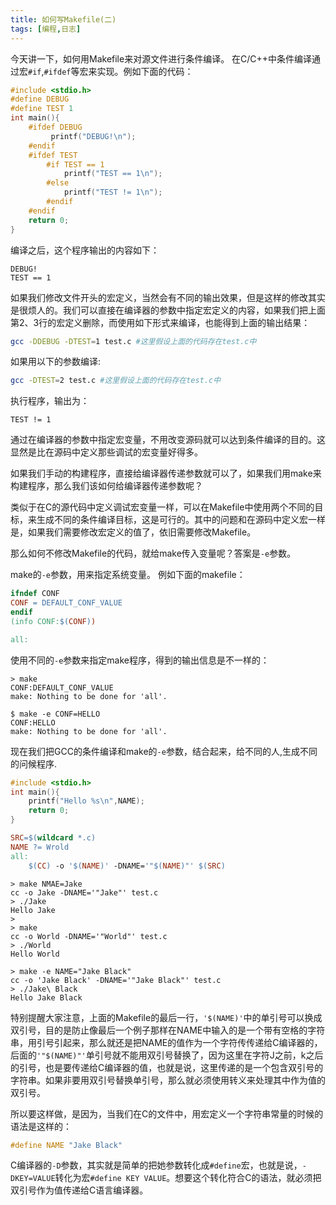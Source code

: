 ```yaml
---
title: 如何写Makefile(二)
tags: [编程,日志]
---
```


今天讲一下，如何用Makefile来对源文件进行条件编译。
在C/C++中条件编译通过宏`#if`,`#ifdef`等宏来实现。例如下面的代码：

````c
#include <stdio.h>
#define DEBUG
#define TEST 1
int main(){
    #ifdef DEBUG
         printf("DEBUG!\n");
    #endif
    #ifdef TEST
        #if TEST == 1
            printf("TEST == 1\n");
        #else
            printf("TEST != 1\n");
        #endif
    #endif
    return 0;
}
````

编译之后，这个程序输出的内容如下：

```text
DEBUG!
TEST == 1
```
如果我们修改文件开头的宏定义，当然会有不同的输出效果，但是这样的修改其实是很烦人的。我们可以直接在编译器的参数中指定宏定义的内容，如果我们把上面第2、3行的宏定义删除，而使用如下形式来编译，也能得到上面的输出结果：

```bash
gcc -DDEBUG -DTEST=1 test.c #这里假设上面的代码存在test.c中
```
如果用以下的参数编译:

```bash
gcc -DTEST=2 test.c #这里假设上面的代码存在test.c中
```
执行程序，输出为：

```text
TEST != 1
```
通过在编译器的参数中指定宏变量，不用改变源码就可以达到条件编译的目的。这显然是比在源码中定义那些调试的宏变量好得多。

如果我们手动的构建程序，直接给编译器传递参数就可以了，如果我们用make来构建程序，那么我们该如何给编译器传递参数呢？

类似于在C的源代码中定义调试宏变量一样，可以在Makefile中使用两个不同的目标，来生成不同的条件编译目标，这是可行的。其中的问题和在源码中定义宏一样是，如果我们需要修改宏定义的值了，依旧需要修改Makefile。

那么如何不修改Makefile的代码，就给make传入变量呢？答案是`-e`参数。

make的`-e`参数，用来指定系统变量。
例如下面的makefile：

```makefile
ifndef CONF
CONF = DEFAULT_CONF_VALUE
endif
(info CONF:$(CONF))

all:
```
使用不同的`-e`参数来指定make程序，得到的输出信息是不一样的：

```text
> make
CONF:DEFAULT_CONF_VALUE
make: Nothing to be done for 'all'.
```

```text
$ make -e CONF=HELLO
CONF:HELLO
make: Nothing to be done for 'all'.
```

现在我们把GCC的条件编译和make的`-e`参数，结合起来，给不同的人,生成不同的问候程序.

```c
#include <stdio.h>
int main(){
    printf("Hello %s\n",NAME);
    return 0;
}
```
```makefile
SRC=$(wildcard *.c)
NAME ?= Wrold
all:
    $(CC) -o '$(NAME)' -DNAME='"$(NAME)"' $(SRC)
```

```text
> make NMAE=Jake
cc -o Jake -DNAME='"Jake"' test.c
> ./Jake
Hello Jake
>
> make
cc -o World -DNAME='"World"' test.c
> ./World
Hello World

> make -e NAME="Jake Black"
cc -o 'Jake Black' -DNAME='"Jake Black"' test.c
> ./Jake\ Black
Hello Jake Black
```

特别提醒大家注意，上面的Makefile的最后一行，`'$(NAME)'`中的单引号可以换成双引号，目的是防止像最后一个例子那样在NAME中输入的是一个带有空格的字符串，用引号引起来，那么就还是把NAME的值作为一个字符传传递给C编译器的，后面的`'"$(NAME)"'`单引号就不能用双引号替换了，因为这里在字符J之前，k之后的引号，也是要传递给C编译器的值，也就是说，这里传递的是一个包含双引号的字符串。如果非要用双引号替换单引号，那么就必须使用转义来处理其中作为值的双引号。

所以要这样做，是因为，当我们在C的文件中，用宏定义一个字符串常量的时候的语法是这样的：

```c
#define NAME "Jake Black"
```
C编译器的`-D`参数，其实就是简单的把她参数转化成`#define`宏，也就是说，`-DKEY=VALUE`转化为宏`#define KEY VALUE`。想要这个转化符合C的语法，就必须把双引号作为值传递给C语言编译器。
